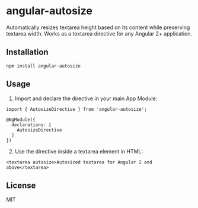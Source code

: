 # angular-autosize
Automatically resizes textarea height based on its content while preserving textarea width.
Works as a textarea directive for any Angular 2+ application.

## Installation
```
npm install angular-autosize
```

## Usage
1) Import and declare the directive in your main App Module:
```
import { AutosizeDirective } from 'angular-autosize';

@NgModule({
  declarations: [
    AutosizeDirective
  ]
})
```
2) Use the directive inside a textarea element in HTML:
```
<textarea autosize>Autosized textarea for Angular 2 and above</textarea>
```

## License
MIT
